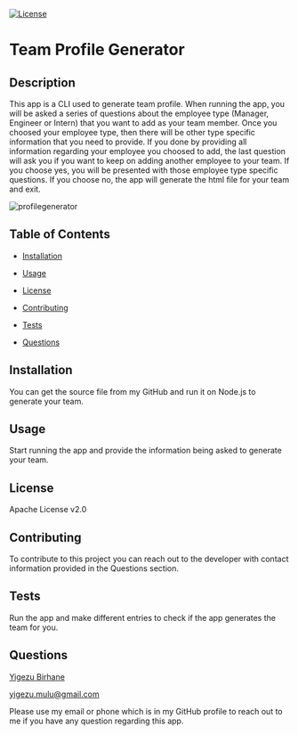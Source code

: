 [![License](https://img.shields.io/badge/License-Apache%202.0-blue.svg)](#license)


  # Team Profile Generator


  ## Description

  
  This app is a CLI used to generate team profile. When running the app, you will be asked a series of questions about the employee type (Manager, Engineer or Intern) that you want to add as your team member. Once you choosed your employee type, then there will be other type specific information that you need to provide. If you done by providing all information regarding your employee you choosed to add, the last question will ask you if you want to keep on adding another employee to your team. If you choose yes, you will be presented with those employee type specific questions. If you choose no, the app will generate the html file for your team and exit.

![profilegenerator](https://user-images.githubusercontent.com/42190239/96651876-c112da80-1303-11eb-9cc5-6dd25129e853.PNG)

  ## Table of Contents

  
  
  * [Installation](#installation)

  
  * [Usage](#usage)

  
  * [License](#license)

  
  * [Contributing](#contributing)

  
  * [Tests](#tests)

  
  * [Questions](#questions)

  


  ## Installation

  
  You can get the source file from my GitHub and run it on Node.js to generate your team.


  ## Usage

  
  Start running the app and provide the information being asked to generate your team.


  ## License

  
  Apache License v2.0


  ## Contributing

  
  To contribute to this project you can reach out to the developer with contact information provided in the Questions section.


  ## Tests

  
  Run the app and make different entries to check if the app generates the team for you.

      
  ## Questions

  
  [Yigezu Birhane](https://yigezu1.github.io/Yigezu1/)

  yigezu.mulu@gmail.com

  Please use my email or phone which is in my GitHub profile to reach out to me if you have any question regarding this app.
  
